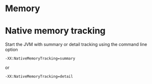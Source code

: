 # Memory

# Native memory tracking

Start the JVM with summary or detail tracking using the command line option

    -XX:NativeMemoryTracking=summary

or

    -XX:NativeMemoryTracking=detail
